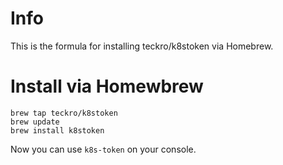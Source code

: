 # Info

This is the formula for installing teckro/k8stoken via Homebrew.

# Install via Homewbrew

```
brew tap teckro/k8stoken
brew update
brew install k8stoken
```

Now you can use `k8s-token` on your console.
